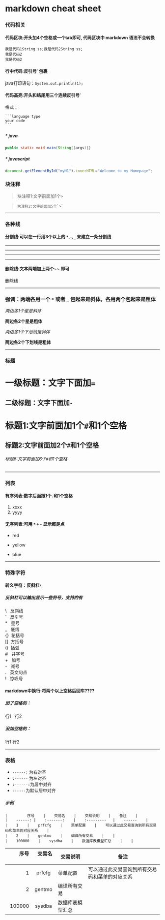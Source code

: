 # markdown cheat sheet

### 代码相关
#### 代码区块:开头加4个空格或一个tab即可, 代码区块中 markdown 语法不会转换

    我是代码1String ss;我是代码2String ss;    
    我是代码2
    我是代码2

#### 行中代码:反引号`` ` ``包裹
java打印语句：`System.out.println(1);`

#### 代码高亮:开头和结尾用三个连续反引号`` ` ``
格式：

    ```language type
    your code
    ```

##### * java
```java
public static void main(String[]args){} 
```
##### * javascript
```javascript
document.getElementById("myH1").innerHTML="Welcome to my Homepage"; 
```

### 块注释

>块注释1:文字前面加1个`>`

>     块注释2:文字前面加5个`>`

---

### 各种线
#### 分割线:可以在一行用3个以上的 `*`,`-`,`_` 来建立一条分割线

***
---
___
* * *

#### 删除线:文本两端加上两个~~ 即可
~~删除线~~

---

### 强调：两端各用一个 `*` 或者 `_` 包起来是斜体，各用两个包起来是粗体

*两边各1个星是斜体*

**两边各2个星是粗体**

_两边各1个下划线是斜体_

__两边各2个下划线是粗体__

---

### 标题
一级标题：文字下面加`=`
=

二级标题：文字下面加`-`
-

# 标题1:文字前面加1个`#`和1个空格` `

## 标题2:文字前面加2个`#`和1个空格` `

###### 标题6:文字前面加6个`#`和1个空格` `

---

### 列表
#### 有序列表:数字后面跟1个`.`和1个空格` `

1. xxxx
2. yyyy

#### 无序列表:可用 `*` `+` `-` 显示都是点
* red
+ yellow
- blue

---

### 特殊字符
#### 转义字符：反斜杠`\`
##### 反斜杠可以输出显示一些符号，支持的有
\\   反斜线  
\`   反引号  
\*   星号  
\_   底线  
\{\}  花括号  
\[\]  方括号  
\(\)  括弧  
\#   井字号  
\+   加号  
\-   减号  
\.   英文句点  
\!   惊叹号  

#### markdown中换行:将两个以上空格后回车????
##### 加了空格的：  
行1   
行2   
##### 没加空格的：  
行1
行2

---

### 表格
* `------:` 为右对齐
* `:------` 为左对齐
* `:------:`为居中对齐
* `------`为默认居中对齐
##### 示例
    |         序号    |    交易名    |    交易说明    |    备注    |
    |    ------: |    :-------:    |    :---------   |    ------    |
    |    1    |    prfcfg    |    菜单配置    |    可以通过此交易查询到所有交易码和菜单的对应关系    |
    |    2    |    gentmo    |    编译所有交易    |    |
    |    100000    |    sysdba    |    数据库表模型汇总    |    |

|         序号    |    交易名    |    交易说明    |    备注    |
|    ------: |    :-------:    |    :---------   |    ------    |
|    1    |    prfcfg    |    菜单配置    |    可以通过此交易查询到所有交易码和菜单的对应关系    |
|    2    |    gentmo    |    编译所有交易    |    |
|    100000    |    sysdba    |    数据库表模型汇总    |    |


